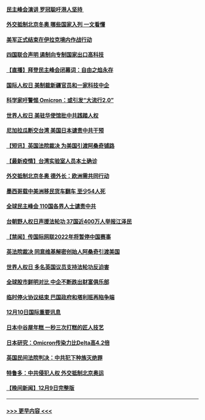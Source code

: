 #### [民主峰会演讲 罗冠聪吁港人坚持 ](../pages/prog202/a103290755.md?t=12111050) 
#### [外交抵制北京冬奥 哪些国家入列 一文看懂](../pages/prog202/a103290878.md?t=12111050) 
#### [美军正式结束在伊拉克境内作战行动](../pages/prog202/a103290595.md?t=12111050) 
#### [四国联合声明 遏制向专制国家出口高科技](../pages/prog202/a103290591.md?t=12111050) 
#### [【直播】拜登民主峰会闭幕词：自由之焰永存](../pages/prog202/a103290832.md?t=12111050) 
#### [国际人权日 美制裁新疆官员和一家科技中企](../pages/prog202/a103290400.md?t=12111050) 
#### [科学家吁警惕 Omicron：或引发“大流行2.0”](../pages/prog202/a103289178.md?t=12111050) 
#### [世界人权日 美驻华使馆批中共践踏人权](../pages/prog202/a103290363.md?t=12111050) 
#### [尼加拉瓜断交台湾 美国日本谴责中共干预](../pages/prog202/a103290292.md?t=12111050) 
#### [【短讯】英国法院裁决 为美国引渡阿桑奇铺路](../pages/prog202/a103290370.md?t=12111050) 
#### [【最新疫情】台湾实验室人员本土确诊](../pages/prog202/a103290372.md?t=12111050) 
#### [外交抵制北京冬奥 德外长：欧洲需共同行动](../pages/prog202/a103290294.md?t=12111050) 
#### [墨西哥载中美洲移民货车翻车 至少54人死](../pages/prog202/a103290365.md?t=12111050) 
#### [全球民主峰会 110国各界人士谴责中共](../pages/prog202/a103290337.md?t=12111050) 
#### [台朝野人权日声援法轮功 37国近400万人举报江泽民](../pages/prog202/a103290296.md?t=12111050) 
#### [【禁闻】传国际网联2022年将暂停中国赛事](../pages/prog202/a103290284.md?t=12111050) 
#### [英法院裁决 同意维基解密创始人阿桑奇引渡美国](../pages/prog202/a103290237.md?t=12111050) 
#### [世界人权日 多名英国议员支持法轮功反迫害](../pages/prog202/a103290276.md?t=12111050) 
#### [全球股市鲜明对比 中企不断跌出财富俱乐部](../pages/prog202/a103290224.md?t=12111050) 
#### [临时停火协议结束 巴国政府和塔利班再陷争端](../pages/prog202/a103290138.md?t=12111050) 
#### [12月10日国际重要讯息](../pages/prog202/a103290078.md?t=12111050) 
#### [日本中谷屋年糕 一秒三次打糕的匠人技艺](../pages/prog202/a103290018.md?t=12111050) 
#### [日本研究：Omicron传染力比Delta高4.2倍](../pages/prog202/a103289993.md?t=12111050) 
#### [英国民间法院判决：中共犯下种族灭绝罪](../pages/prog202/a103289977.md?t=12111050) 
#### [特鲁多：中共侵犯人权 外交抵制北京奥运](../pages/prog202/a103289935.md?t=12111050) 
#### [【晚间新闻】12月9日完整版](../pages/prog202/a103289818.md?t=12111050) 

----
#### [ >>> 更早内容 <<< ](../indexes/prog202-earlier.md)
